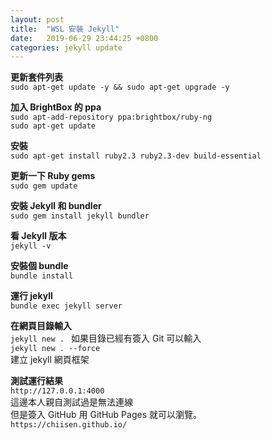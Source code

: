 ```yaml
---
layout: post
title:  "WSL 安裝 Jekyll"
date:   2019-06-29 23:44:25 +0800
categories: jekyll update
---
```

**更新套件列表**   
`sudo apt-get update -y && sudo apt-get upgrade -y`  

**加入 BrightBox 的 ppa**  
`sudo apt-add-repository ppa:brightbox/ruby-ng`  
`sudo apt-get update`  

**安裝**    
`sudo apt-get install ruby2.3 ruby2.3-dev build-essential`  

**更新一下 Ruby gems**  
`sudo gem update`  

**安裝 Jekyll 和 bundler**  
`sudo gem install jekyll bundler`  

**看 Jekyll 版本**  
`jekyll -v`  

**安裝個 bundle**  
`bundle install`  

**運行 jekyll**  
`bundle exec jekyll server`  

**在網頁目錄輸入**  
`jekyll new . `
如果目錄已經有簽入 Git 可以輸入  
`jekyll new . --force`  
建立 jekyll 網頁框架  

**測試運行結果**  
`http://127.0.0.1:4000`  
這邊本人親自測試過是無法連線  
但是簽入 GitHub 用 GitHub Pages 就可以瀏覽。  
`https://chiisen.github.io/`  

